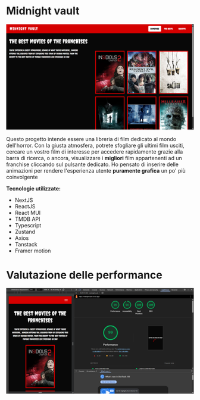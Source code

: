 # Midnight vault

![Alt text](public/screenshots/Screenshot%20(2).png)

Questo progetto intende essere una libreria di film dedicato al mondo dell'horror. Con la giusta atmosfera, potrete sfogliare gli ultimi film usciti, cercare un vostro film di interesse per accedere rapidamente grazie alla barra di ricerca, o ancora, visualizzare i **migliori** film appartenenti ad un franchise cliccando sul pulsante dedicato. Ho pensato di inserire delle animazioni per rendere l'esperienza utente **puramente grafica** un po' più coinvolgente

**Tecnologie utilizzate:**
- NextJS
- ReactJS
- React MUI
- TMDB API
- Typescript
- Zustand
- Axios
- Tanstack
- Framer motion

# Valutazione delle performance

![Alt text](public/screenshots/Screenshot%20(1).png)